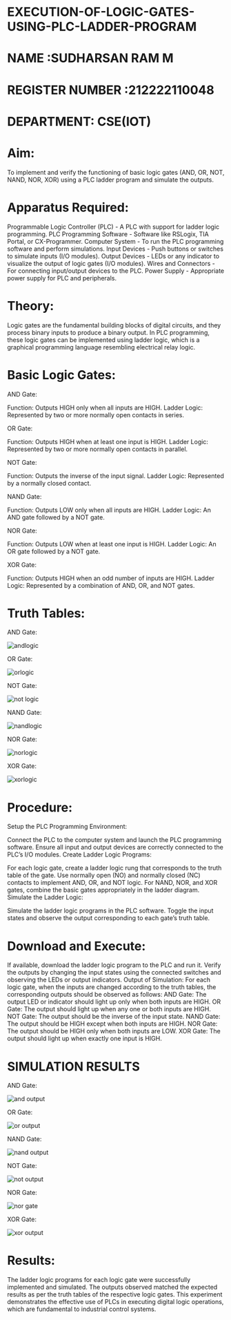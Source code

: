 # EXECUTION-OF-LOGIC-GATES-USING-PLC-LADDER-PROGRAM

 # NAME :SUDHARSAN RAM M
 # REGISTER NUMBER :212222110048
 # DEPARTMENT: CSE(IOT)
 

 
# Aim:
To implement and verify the functioning of basic logic gates (AND, OR, NOT, NAND, NOR, XOR) using a PLC ladder program and simulate the outputs.

# Apparatus Required:
Programmable Logic Controller (PLC) - A PLC with support for ladder logic programming.
PLC Programming Software - Software like RSLogix, TIA Portal, or CX-Programmer.
Computer System - To run the PLC programming software and perform simulations.
Input Devices - Push buttons or switches to simulate inputs (I/O modules).
Output Devices - LEDs or any indicator to visualize the output of logic gates (I/O modules).
Wires and Connectors - For connecting input/output devices to the PLC.
Power Supply - Appropriate power supply for PLC and peripherals.


# Theory:
Logic gates are the fundamental building blocks of digital circuits, and they process binary inputs to produce a binary output. In PLC programming, these logic gates can be implemented using ladder logic, which is a graphical programming language resembling electrical relay logic.

# Basic Logic Gates:
AND Gate:

Function: Outputs HIGH only when all inputs are HIGH.
Ladder Logic: Represented by two or more normally open contacts in series.

OR Gate:

Function: Outputs HIGH when at least one input is HIGH.
Ladder Logic: Represented by two or more normally open contacts in parallel.

NOT Gate:

Function: Outputs the inverse of the input signal.
Ladder Logic: Represented by a normally closed contact.

NAND Gate:

Function: Outputs LOW only when all inputs are HIGH.
Ladder Logic: An AND gate followed by a NOT gate.

NOR Gate:

Function: Outputs LOW when at least one input is HIGH.
Ladder Logic: An OR gate followed by a NOT gate.

XOR Gate:

Function: Outputs HIGH when an odd number of inputs are HIGH.
Ladder Logic: Represented by a combination of AND, OR, and NOT gates.

# Truth Tables:
 AND Gate:
 
 ![andlogic](https://github.com/user-attachments/assets/c1e60185-b72e-42e2-806e-dbbe90ad569d)

OR Gate:

![orlogic](https://github.com/user-attachments/assets/44c1f5b9-d7b6-4da1-b343-e1d3ec44cf49)

NOT Gate:

![not logic](https://github.com/user-attachments/assets/01a053dd-e082-4414-b389-22032aa1ba94)

NAND Gate:

![nandlogic](https://github.com/user-attachments/assets/a011a431-8a83-48c5-8569-ea02a4cbc3b2)

NOR Gate:

![norlogic](https://github.com/user-attachments/assets/e571e579-5afa-4527-b399-e48737f96b9f)

XOR Gate:

![xorlogic](https://github.com/user-attachments/assets/f5c22ef3-1db7-403a-898f-99b16791c8d4)

# Procedure:
Setup the PLC Programming Environment:

Connect the PLC to the computer system and launch the PLC programming software.
Ensure all input and output devices are correctly connected to the PLC’s I/O modules.
Create Ladder Logic Programs:

For each logic gate, create a ladder logic rung that corresponds to the truth table of the gate.
Use normally open (NO) and normally closed (NC) contacts to implement AND, OR, and NOT logic.
For NAND, NOR, and XOR gates, combine the basic gates appropriately in the ladder diagram.
Simulate the Ladder Logic:

Simulate the ladder logic programs in the PLC software.
Toggle the input states and observe the output corresponding to each gate’s truth table.
# Download and Execute:

If available, download the ladder logic program to the PLC and run it.
Verify the outputs by changing the input states using the connected switches and observing the LEDs or output indicators.
Output of Simulation:
For each logic gate, when the inputs are changed according to the truth tables, the corresponding outputs should be observed as follows:
AND Gate: The output LED or indicator should light up only when both inputs are HIGH.
OR Gate: The output should light up when any one or both inputs are HIGH.
NOT Gate: The output should be the inverse of the input state.
NAND Gate: The output should be HIGH except when both inputs are HIGH.
NOR Gate: The output should be HIGH only when both inputs are LOW.
XOR Gate: The output should light up when exactly one input is HIGH.


# SIMULATION RESULTS 

AND Gate:

![and output](https://github.com/user-attachments/assets/bcdfdaf4-f782-4f15-9246-74a746f51459)

OR Gate:

![or output](https://github.com/user-attachments/assets/35307301-fcaf-41cc-a7e7-b230152b32d9)

NAND Gate:

![nand output](https://github.com/user-attachments/assets/adad979e-7ab1-48a4-98f3-919ab8073633)

NOT Gate:

![not output](https://github.com/user-attachments/assets/3b244ac8-0679-447a-8929-38dbe237e90b)

NOR Gate:

![nor gate](https://github.com/user-attachments/assets/a1c7c759-4d60-43df-93a9-700cbf9a9791)

XOR Gate:

![xor output](https://github.com/user-attachments/assets/236d97f4-0514-499a-9098-262980b93211)


# Results:
The ladder logic programs for each logic gate were successfully implemented and simulated.
The outputs observed matched the expected results as per the truth tables of the respective logic gates.
This experiment demonstrates the effective use of PLCs in executing digital logic operations, which are fundamental to industrial control systems.
